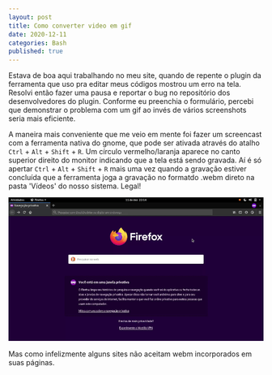 ```yaml
---
layout: post
title: Como converter video em gif 
date: 2020-12-11
categories: Bash
published: true
---
```


Estava de boa aqui trabalhando no meu site, quando de repente o plugin da ferramenta que uso pra editar meus códigos mostrou um erro na tela. Resolvi então fazer uma pausa e reportar o bug no repositório dos desenvolvedores do plugin. Conforme eu preenchia o formulário, percebi que demonstrar o problema com um gif ao invés de vários screenshots seria mais eficiente.

A maneira mais conveniente que me veio em mente foi fazer um screencast com a ferramenta nativa do gnome, que pode ser ativada através do atalho `Ctrl` + `Alt` + `Shift` + `R`. Um círculo vermelho/laranja aparece no canto superior direito do monitor indicando que a tela está sendo gravada. Aí é só apertar `Ctrl` + `Alt` + `Shift` + `R` mais uma vez quando a gravação estiver concluída que a ferramenta joga a gravação no formatdo .webm direto na pasta 'Vídeos' do nosso sistema. Legal!

![gif](https://github.com/PinheiroCosta/PinheiroCosta.github.io/raw/master/_images/erro.gif)

Mas como infelizmente alguns sites não aceitam webm incorporados em suas páginas. 
